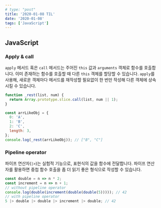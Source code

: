 ```yaml
---
# type: "post"
title: '2020-01-08 TIL'
date: '2020-01-08'
tags: ['JavaScript']
---
```


## JavaScript

### Apply & call

`apply` 메서드 혹은 `call` 메서드는 주어진 `this` 값과 `arguments` 객체로 함수를 호출합니다. 이미 존재하는 함수를 호출할 때 다른 `this` 객체를 할당할 수 있습니다. `apply`를 사용해, 새로운 객체마다 메서드를 재작성할 필요없이 한 번만 작성해 다른 객체에 상속시킬 수 있습니다.

```javascript
function _rest(list, num) {
  return Array.prototype.slice.call(list, num || 1);
}

const arrLikeObj = {
  0: 'A',
  1: 'B',
  2: 'C',
  length: 3,
};
console.log(_rest(arrLikeObj)); // ["B", "C"]
```

### Pipeline operator

파이프 연산자(`|>`)는 실험적 기능으로, 표현식의 값을 함수에 전달합니다. 파이프 연산자를 활용하면 중첩 함수 호출을 좀 더 읽기 좋은 형식으로 작성할 수 있습니다.

```javascript
const double = n => n * 2;
const increment = n => n + 1;
// without pipeline operator
console.log(double(increment(double(double(5))))); // 42
// with pipeline operator
5 |> double |> double |> increment |> double; // 42
```
